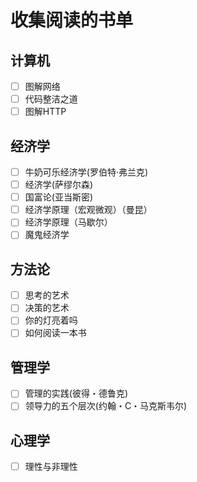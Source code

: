# 收集阅读的书单

## 计算机
- [ ] 图解网络
- [ ] 代码整洁之道
- [ ] 图解HTTP
## 经济学
- [ ] 牛奶可乐经济学(罗伯特·弗兰克)
- [ ] 经济学(萨缪尔森)
- [ ] 国富论(亚当斯密)
- [ ] 经济学原理（宏观微观）（曼昆）
- [ ] 经济学原理（马歇尔）
- [ ] 魔鬼经济学
## 方法论
- [ ] 思考的艺术
- [ ] 决策的艺术
- [ ] 你的灯亮着吗
- [ ] 如何阅读一本书
## 管理学
- [ ] 管理的实践(彼得・德鲁克)
- [ ] 领导力的五个层次(约翰・C・马克斯韦尔)
## 心理学
- [ ] 理性与非理性